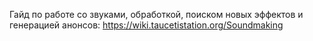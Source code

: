Гайд по работе со звуками, обработкой, поиском новых эффектов и генерацией анонсов: https://wiki.taucetistation.org/Soundmaking
